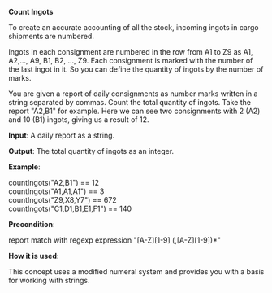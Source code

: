 **Count Ingots**

To create an accurate accounting of all the stock, incoming ingots in cargo shipments are numbered.

Ingots in each consignment are numbered in the row from A1 to Z9 as A1, A2,..., A9, B1, B2, ..., Z9. Each consignment is marked with the number of the last ingot in it. So you can define the quantity of ingots by the number of marks.

You are given a report of daily consignments as number marks written in a string separated by commas. Count the total quantity of ingots. Take the report "A2,B1" for example. Here we can see two consignments with 2 (A2) and 10 (B1) ingots, giving us a result of 12.

**Input**: A daily report as a string.

**Output**: The total quantity of ingots as an integer.

**Example**:

countIngots("A2,B1") == 12  
countIngots("A1,A1,A1") == 3  
countIngots("Z9,X8,Y7") == 672  
countIngots("C1,D1,B1,E1,F1") == 140  

**Precondition**:

report match with regexp expression "[A-Z][1-9] (,[A-Z][1-9])*"

**How it is used**:

This concept uses a modified numeral system and provides you with a basis for working with strings.
